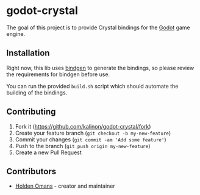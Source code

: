 # godot-crystal

The goal of this project is to provide Crystal bindings for the [Godot](http://godotengine.org) game engine.

## Installation

Right now, this lib uses [bindgen](https://github.com/Papierkorb/bindgen) to generate the bindings, so please review
the requirements for bindgen before use.

You can run the provided `build.sh` script which should automate the building of the bindings.

## Contributing

1. Fork it (<https://github.com/kalinon/godot-crystal/fork>)
2. Create your feature branch (`git checkout -b my-new-feature`)
3. Commit your changes (`git commit -am 'Add some feature'`)
4. Push to the branch (`git push origin my-new-feature`)
5. Create a new Pull Request

## Contributors

- [Holden Omans](https://github.com/kalinon) - creator and maintainer

